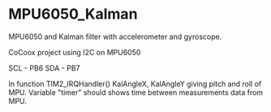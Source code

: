 # MPU6050_Kalman
MPU6050 and Kalman filter with accelerometer and gyroscope.

CoCoox project using I2C on MPU6050

SCL - PB6
SDA - PB7

In function TIM2_IRQHandler() KalAngleX, KalAngleY giving pitch and roll of MPU.
Variable "timer" should shows time between measurements data from MPU. 
